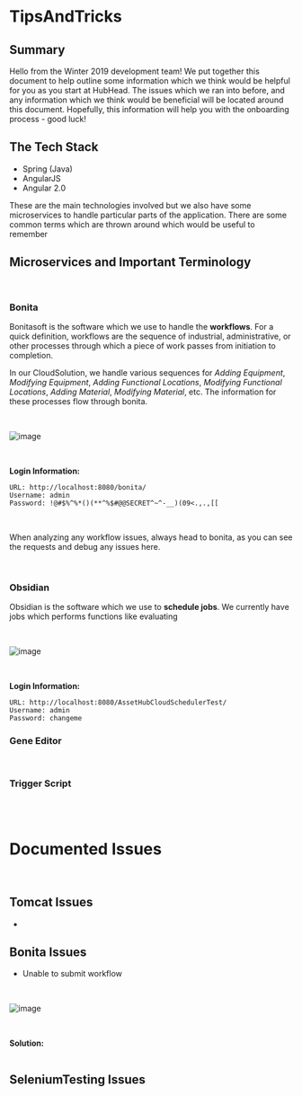 # TipsAndTricks

## Summary 

Hello from the Winter 2019 development team! We put together this document to help outline some information which we think would be helpful for you as you start at HubHead. The issues which we ran into before, and any information which we think would be beneficial will be located around this document. Hopefully, this information will help you with the onboarding process - good luck! 

## The Tech Stack 

* Spring (Java) 
* AngularJS 
* Angular 2.0 

These are the main technologies involved but we also have some microservices to handle particular parts of the application. There are some common terms which are thrown around which would be useful to remember

## Microservices and Important Terminology 
<br>

### Bonita 

Bonitasoft is the software which we use to handle the **workflows**. For a quick definition, workflows are the sequence of industrial, administrative, or other processes through which a piece of work passes from initiation to completion. 

In our CloudSolution, we handle various sequences for *Adding Equipment*, *Modifying Equipment*, *Adding Functional Locations*, *Modifying Functional Locations*, *Adding Material*, *Modifying Material*, etc. The information for these processes flow through bonita. 

<br> 

![image](https://user-images.githubusercontent.com/46761747/56367818-1aa4c100-61c4-11e9-9e1c-fd5faa1e2f11.png)

<br>

**Login Information:** 
```
URL: http://localhost:8080/bonita/
Username: admin
Password: !@#$%^%*()(**^%$#@@SECRET^~^-__)(09<.,.,[[
```

<br> 

When analyzing any workflow issues, always head to bonita, as you can see the requests and debug any issues here. 

<br>

### Obsidian 

Obsidian is the software which we use to **schedule jobs**. We currently have jobs which performs functions like evaluating  

<br> 

![image](https://user-images.githubusercontent.com/46761747/56368106-c3532080-61c4-11e9-8073-a9ea7a7534f4.png)

<br> 

**Login Information:** 
```
URL: http://localhost:8080/AssetHubCloudSchedulerTest/
Username: admin
Password: changeme
```

### Gene Editor 

<br> 

### Trigger Script 





<br><br> 
# Documented Issues
<br>

## Tomcat Issues 

* 


## Bonita Issues 

* Unable to submit workflow 

<br> 

![image](https://user-images.githubusercontent.com/46761747/56379762-78460700-61de-11e9-942b-6c3205c885e6.png)

<br> 

**Solution:** 
```
```

## SeleniumTesting Issues 
